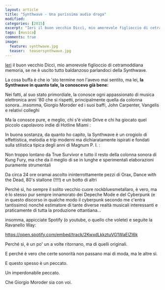```yaml
---
layout: article
title: "Synthwave - Una purissima audio droga"
modified:
categories: [2015]
excerpt: "Ieri il buon vecchio Diccì, mio amorevole figlioccio di cetramoddiana memoria, se ne è uscito tutto baldanzoso parlandoci della Synthwave"
tags: [musica]
comments: true
image: 
  feature: synthwave.jpg
  teaser:  teasersynthwave.jpg
---
```


[Ieri](http://www.arcweb.it/cetramod/viewtopic.php?f=21&t=48300) il buon vecchio Diccì, mio amorevole figlioccio di cetramoddiana memoria, se ne è uscito tutto baldanzoso parlandoci della Synthwave.

La cosa buffa è che io 'sto termine non l'avevo mai sentito, ma lei, **la Synthwave in quanto tale, la conoscevo già bene:**

Nei fatti, al suo stato primordiale, la conosce ogni appassionato di musica elettronica anni '80 che si rispetti, principalmente quella da colonna sonora...insomma, Giorgio Moroder ed i suoi baffi, John Carpenter, Vangelis e relativi colleghi

Ma la conosce pure, e meglio, chi s'è visto Drive e chi ha giocato quel piccolo capolavoro indie di Hotline Miami :

In buona sostanza, da quanto ho capito, la Synthwave è un crogiolo di effettistica, melodia e trip moderni ma dichiaratamente ispirati e fondati sulla stilistica tipica degli anni di Magnum P. I. :

Non troppo lontano da True Survivor e tutto il resto della colonna sonora di Kung Fury, ma che da il meglio di se in lunghe e sperimentali elaborazioni puramente strumentali

Da circa 24 ore oramai ascolto ininterrottamente pezzi di Orax, Dance with the Dead, 80's stallone (!!!!) e un botto di altri

Perché sì, ho sempre il solito vecchio cuore rockbluesmetallaro, è vero, ma è lo stesso pur sempre innamorato dei Depeche Mode e del Cyberpunk (e in questo discorso in qualche modo il cyberpunk secondo me c'entra tantissimo) nonché estimatore di tante diverse realtà musicali interessanti e praticamente di tutta la produzione ottantiana...

insomma, appicciate Spotify (o youtube, o quello che volete) e seguite la Ravanello Way:

https://open.spotify.com/embed/track/2KwxdLkkztuVG1WaElZI6k

Perché sì, è un po' un a volte ritornano, ma di quelli originali.

E perché è vero che certe sonorità non passano mai di moda, ma le altre sì.

E questo spesso è un peccato.

Un imperdonabile peccato.

Che Giorgio Moroder sia con voi.